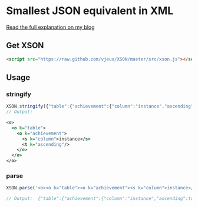 # Smallest JSON equivalent in XML

[Read the full explanation on my blog](http://blog.vjeux.com/2013/xson-smallest-json-equivalent-in-xml)

## Get XSON

```html
<script src="https://raw.github.com/vjeux/XSON/master/src/xson.js"></script>
```

## Usage

### stringify

```javascript
XSON.stringify({"table":{"achievement":{"column":"instance","ascending":true}}}, null, '  ')
// Output:
```
```xml
<o>
  <o k="table">
    <o k="achievement">
      <s k="column">instance</s>
      <t k="ascending"/>
    </o>
  </o>
</o>
```

### parse

```javascript
XSON.parse('<o><o k="table"><o k="achievement"><s k="column">instance</s><t k="ascending"/></o></o></o>')

// Output:  {"table":{"achievement":{"column":"instance","ascending":true}}}
```


